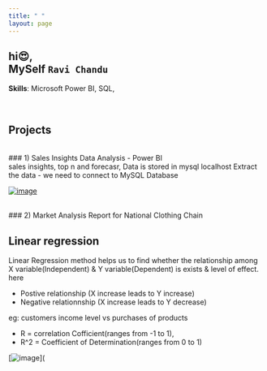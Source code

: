 ```yaml
---
title: " "
layout: page
---
```



  
## hi😍, <br> MySelf  **` Ravi Chandu `** 
 
**Skills**:  Microsoft Power BI,  SQL,

<br/>

## Projects 
<br/>
### 1) Sales Insights Data Analysis - Power BI <br>
sales insights, top n and forecasr, Data is stored in mysql localhost
Extract the data - we need to connect to MySQL Database

[![image](https://user-images.githubusercontent.com/92777166/139744332-5a42a730-5603-40ca-9f28-d92ad0f8899a.png)](https://ravi-chandu.github.io/sales-insights/)

<br/>
### 2) Market Analysis Report for National Clothing Chain

## Linear regression
Linear Regression method helps us to find whether the relationship among X variable(Independent) & Y variable(Dependent) is exists & level of effect.
here 
- Postive relationship (X increase leads to Y increase)
- Negative relationnship (X increase leads to Y decrease)

eg: customers income level vs purchases of products

- R = correlation Cofficient(ranges from -1 to 1),
- R^2 = Coefficient of Determination(ranges from 0 to 1)

[![image](https://user-images.githubusercontent.com/92777166/139744702-7bc20c1d-bf3f-4f83-b5d2-3041a05f7414.png)](
